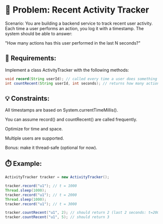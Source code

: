 # 🚀 Problem: Recent Activity Tracker
Scenario:
You are building a backend service to track recent user activity. Each time a user performs an action, you log it with a timestamp. The system should be able to answer:

"How many actions has this user performed in the last N seconds?"

## 🧩 Requirements:
Implement a class ActivityTracker with the following methods:

```java
void record(String userId); // called every time a user does something
int countRecent(String userId, int seconds); // returns how many actions the user performed in the last `seconds`
```
## 💡 Constraints:
All timestamps are based on System.currentTimeMillis().

You can assume record() and countRecent() are called frequently.

Optimize for time and space.

Multiple users are supported.

Bonus: make it thread-safe (optional for now).

## ⏱️ Example:
```java
ActivityTracker tracker = new ActivityTracker();

tracker.record("u1"); // t = 1000
Thread.sleep(1000);
tracker.record("u1"); // t = 2000
Thread.sleep(1000);
tracker.record("u1"); // t = 3000

tracker.countRecent("u1", 2); // should return 2 (last 2 seconds: t=2000 and t=3000)
tracker.countRecent("u1", 5); // should return 3
```